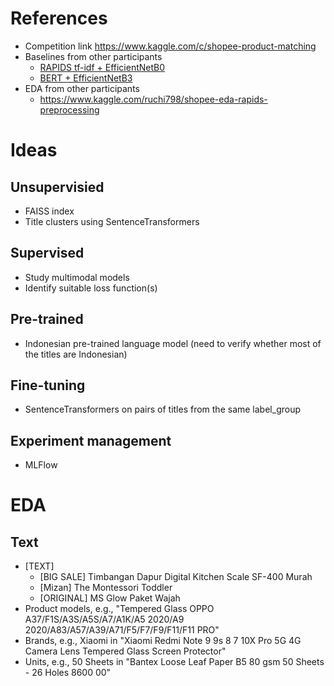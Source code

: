 # References
+ Competition link https://www.kaggle.com/c/shopee-product-matching
+ Baselines from other participants
    + [RAPIDS tf-idf + EfficientNetB0](https://www.kaggle.com/cdeotte/part-2-rapids-tfidfvectorizer-cv-0-700)
    + [BERT + EfficientNetB3](https://www.kaggle.com/ragnar123/unsupervised-baseline-arcface/)
+ EDA from other participants
    + https://www.kaggle.com/ruchi798/shopee-eda-rapids-preprocessing

# Ideas
## Unsupervisied
+ FAISS index
+ Title clusters using SentenceTransformers

## Supervised
+ Study multimodal models
+ Identify suitable loss function(s)

## Pre-trained
+ Indonesian pre-trained language model (need to verify whether most of the titles are Indonesian)

## Fine-tuning
+ SentenceTransformers on pairs of titles from the same label_group

## Experiment management
+ MLFlow 

# EDA
## Text 
+ [TEXT]
    + [BIG SALE] Timbangan Dapur Digital Kitchen Scale SF-400 Murah
    + [Mizan] The Montessori Toddler
    + [ORIGINAL] MS Glow Paket Wajah
+ Product models, e.g., "Tempered Glass OPPO A37/F1S/A3S/A5S/A7/A1K/A5 2020/A9 2020/A83/A57/A39/A71/F5/F7/F9/F11/F11 PRO"
+ Brands, e.g., Xiaomi in "Xiaomi Redmi Note 9 9s 8 7 10X Pro 5G 4G Camera Lens Tempered Glass Screen Protector"
+ Units, e.g., 50 Sheets in "Bantex Loose Leaf Paper B5 80 gsm 50 Sheets - 26 Holes 8600 00"
